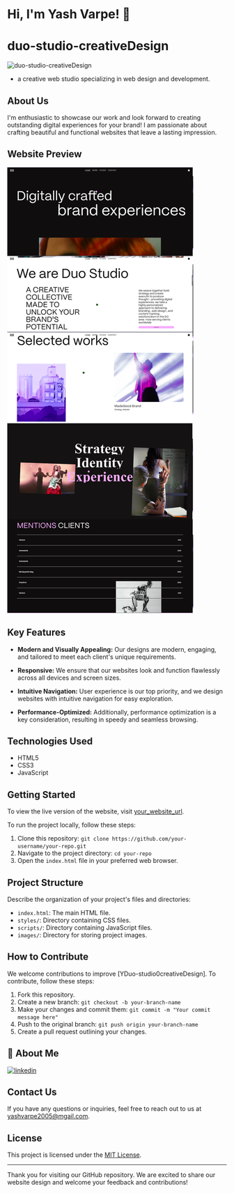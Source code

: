 # Hi, I'm Yash Varpe! 👋

# duo-studio-creativeDesign

![ duo-studio-creativeDesign](https://yashvarpe05.github.io/duo-studio-creativeDesign/)

- a creative web studio specializing in web design and development. 

## About Us

I'm enthusiastic to showcase our work and look forward to creating outstanding digital experiences for your brand! I am passionate about crafting beautiful and functional websites that leave a lasting impression. 

## Website Preview

![Website Preview](https://github.com/YashVarpe05/duo-studio-creativeDesign/blob/main/Frame%203.png)

## Key Features

- **Modern and Visually Appealing:** Our designs are modern, engaging, and tailored to meet each client's unique requirements.

- **Responsive:** We ensure that our websites look and function flawlessly across all devices and screen sizes.

- **Intuitive Navigation:** User experience is our top priority, and we design websites with intuitive navigation for easy exploration.

- **Performance-Optimized:** Additionally, performance optimization is a key consideration, resulting in speedy and seamless browsing.


## Technologies Used

- HTML5
- CSS3
- JavaScript

## Getting Started

To view the live version of the website, visit [your_website_url](link_to_your_website). 

To run the project locally, follow these steps:

1. Clone this repository: `git clone https://github.com/your-username/your-repo.git`
2. Navigate to the project directory: `cd your-repo`
3. Open the `index.html` file in your preferred web browser.

## Project Structure

Describe the organization of your project's files and directories:

- `index.html`: The main HTML file.
- `styles/`: Directory containing CSS files.
- `scripts/`: Directory containing JavaScript files.
- `images/`: Directory for storing project images.

## How to Contribute

We welcome contributions to improve [YDuo-studio0creativeDesign]. To contribute, follow these steps:

1. Fork this repository.
2. Create a new branch: `git checkout -b your-branch-name`
3. Make your changes and commit them: `git commit -m "Your commit message here"`
4. Push to the original branch: `git push origin your-branch-name`
5. Create a pull request outlining your changes.

## 🚀 About Me

[![linkedin](https://img.shields.io/badge/linkedin-0A66C2?style=for-the-badge&logo=linkedin&logoColor=white)](https://www.linkedin.com/in/yash-varpe-960703234/)

## Contact Us

If you have any questions or inquiries, feel free to reach out to us at [yashvarpe2005@mgail.com](mailto:yashvarpe2005@gmail.com).

## License

This project is licensed under the [MIT License](LICENSE).

---

Thank you for visiting our GitHub repository. We are excited to share our website design and welcome your feedback and contributions!
